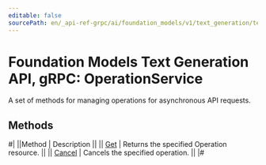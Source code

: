 ```yaml
---
editable: false
sourcePath: en/_api-ref-grpc/ai/foundation_models/v1/text_generation/text-generation/api-ref/grpc/Operation/index.md
---
```


# Foundation Models Text Generation API, gRPC: OperationService

A set of methods for managing operations for asynchronous API requests.

## Methods

#|
||Method | Description ||
|| [Get](get.md) | Returns the specified Operation resource. ||
|| [Cancel](cancel.md) | Cancels the specified operation. ||
|#